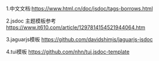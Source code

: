 1.中文文档:https://www.html.cn/doc/jsdoc/tags-borrows.html

2.jsdoc 主题模板参考  https://www.it610.com/article/1297814154521944064.htm

3.jaguarjs模板  https://github.com/davidshimjs/jaguarjs-jsdoc

4.tui模板 https://github.com/nhn/tui.jsdoc-template